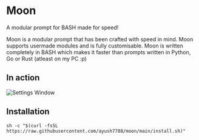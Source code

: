 # Moon
A modular prompt for BASH made for speed!

Moon is a modular prompt that has been crafted with speed in mind.
Moon supports usermade modules and is fully customisable.
Moon is written completely in BASH which makes it faster than prompts written in Python, Go or Rust (atleast on my PC :p)

## In action
![Settings Window](https://raw.githubusercontent.com/ayush7788/moon/main/pics/moon.png)

## Installation
```
sh -c "$(curl -fsSL https://raw.githubusercontent.com/ayush7788/moon/main/install.sh)"
```

